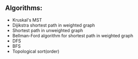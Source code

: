 ## Algorithms:
  * Kruskal's MST
  * Dijikstra shortest path in weighted graph
  * Shortest path in unweighted graph
  * Bellman-Ford algorithm for shortest path in weighted graph
  * DFS
  * BFS
  * Topological sort(order)

